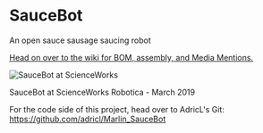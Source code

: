 # SauceBot
An open sauce sausage saucing robot

[Head on over to the wiki for BOM, assembly, and Media Mentions.](https://github.com/PancakeLegend/SauceBot/wiki/Media-Mentions)

![SauceBot at ScienceWorks](https://github.com/PancakeLegend/SauceBot/blob/master/Media/SauceBot%20-%20v1-5%20Scienceworks%20Robotica%20(Small).jpg)

SauceBot at ScienceWorks Robotica - March 2019

For the code side of this project, head over to AdricL's Git: https://github.com/adricl/Marlin_SauceBot




